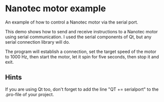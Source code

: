 # Nanotec motor example
An example of how to control a Nanotec motor via the serial port.

This demo shows how to send and receive instructions to a Nanotec motor using serial communication. I used the serial components of Qt, but any serial connection library will do.

The program will establish a connection, set the target speed of the motor to 1000 Hz, then start the motor, let it spin for five seconds, then stop it and exit.

## Hints

If you are using Qt too, don't forget to add the line "QT += serialport" to the .pro-file of your project.
